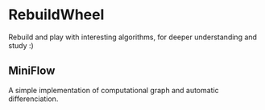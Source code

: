 # RebuildWheel
Rebuild and play with interesting algorithms, for deeper understanding and study :)

## MiniFlow
A simple implementation of computational graph and automatic differenciation.